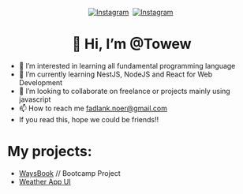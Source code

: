 <p align="center">
<a href="https://instagram.com/cerita.anda"><img src="https://img.shields.io/badge/Instagram-C13584?style=for-the-badge&logo=instagram&logoColor=white" alt="Instagram" /></a>&nbsp;
<a href="https://www.linkedin.com/in/fadlan-kautsar-noer/"><img src="https://img.shields.io/badge/LinkedIn-0e76a8?style=for-the-badge&logo=linkedin&logoColor=white" alt="Instagram" /></a>&nbsp;
</p>

<p>
  <h1 align="center">👋 Hi, I’m @Towew</h1>
</p>

- 👀 I’m interested in learning all fundamental programming language
- 🌱 I’m currently learning NestJS, NodeJS and React for Web Development
- 💞️ I’m looking to collaborate on freelance or projects mainly using javascript
- 📫 How to reach me [fadlank.noer@gmail.com](mailto:fadlank.noer@gmail.com)
- If you read this, hope we could be friends!!

# My projects: 
- [WaysBook](https://warung-waysbook-b32.netlify.app/) // Bootcamp Project
- [Weather App UI](https://weather-app-test-sa.netlify.app/) 

<!---
Towew/Towew is a ✨ special ✨ repository because its `README.md` (this file) appears on your GitHub profile.
You can click the Preview link to take a look at your changes.
--->
